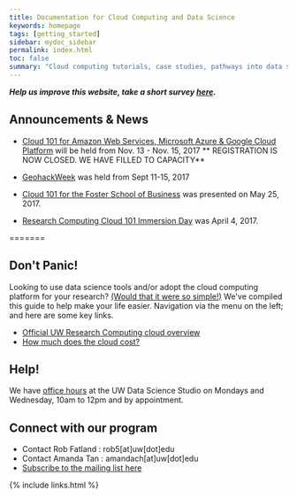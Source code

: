 ```yaml
---
title: Documentation for Cloud Computing and Data Science
keywords: homepage
tags: [getting_started]
sidebar: mydoc_sidebar
permalink: index.html
toc: false
summary: "Cloud computing tutorials, case studies, pathways into data science technology; presenting the public cloud as opportunity for innovation. This page is intended to accelerate research; developed in close association with the [UW eScience Institute](http://escience.washington.edu). We have two goals - Reduce friction, i.e. help with what you already do with computers, streamline your analysis and pathways to publication. Promote new ideas and methods, i.e. We want to make it easy for you to share data, collaborate, sandbox, and learn about new methods in data science." 
---
```


***Help us improve this website, take a short survey [here](https://goo.gl/forms/qQuq61wiFUh8Sarg2).***

## Announcements & News
* [Cloud 101 for Amazon Web Services, Microsoft Azure & Google Cloud Platform](https://cloudmaven.github.io/documentation/rc_cloud101_awsazuregcp.html) will be held from Nov. 13 - Nov. 15, 2017 ** REGISTRATION IS NOW CLOSED. WE HAVE FILLED TO CAPACITY**

* [GeohackWeek](https://geohackweek.github.io/ghw2017/) was held from Sept 11-15, 2017
* [Cloud 101 for the Foster School of Business](https://cloudmaven.github.io/documentation/rc_Foster101.html) was presented on May 25, 2017. 
* [Research Computing Cloud 101 Immersion Day](https://cloudmaven.github.io/documentation/rc_cloud101_immersion.html)  was April 4, 2017. 

=======

## Don't Panic!


Looking to use data science tools and/or adopt the cloud computing platform for your research? 
[(Would that it were so simple!)](https://www.youtube.com/watch?v=-rDw2YBUz6A) 
We've compiled this guide to help make your life easier. Navigation via the menu on the left; and here are some key links. 


- [Official UW Research Computing cloud overview](https://itconnect.uw.edu/research/cloud-computing-for-research/ "UW IT Cloud for Research")
- [How much does the cloud cost?](asdf.html)


## Help!


We have [office hours](http://escience.washington.edu/office-hours/#eScienceDataScientists) at the UW Data Science Studio on Mondays and Wednesday, 10am to 12pm and by appointment.  


## Connect with our program


- Contact Rob Fatland \: rob5[at]uw[dot]edu
- Contact Amanda Tan \: amandach[at]uw[dot]edu 
- [Subscribe to the mailing list here](http://mailman11.u.washington.edu/mailman/listinfo/uwcloud)


{% include links.html %}
